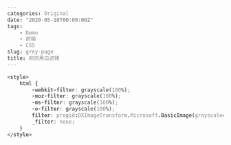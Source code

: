 ```yaml
---
categories: Original
date: "2020-05-18T00:00:00Z"
tags:
    - Demo
    - 前端
    - CSS
slug: grey-page
title: 网页黑白滤镜
---
```


<style> 
    html { 
        -webkit-filter: grayscale(100%); 
        -moz-filter: grayscale(100%); 
        -ms-filter: grayscale(100%); 
        -o-filter: grayscale(100%); 
        filter:progid:DXImageTransform.Microsoft.BasicImage(grayscale=1);  
        _filter:none; 
    } 
</style>

```html
<style>
    html {
        -webkit-filter: grayscale(100%);
        -moz-filter: grayscale(100%);
        -ms-filter: grayscale(100%);
        -o-filter: grayscale(100%);
        filter: progid:DXImageTransform.Microsoft.BasicImage(grayscale=1);
        _filter: none;
    }
</style>
```
